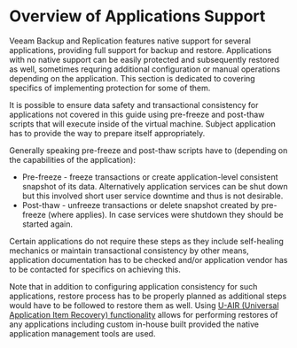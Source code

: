 # Overview of Applications Support

Veeam Backup and Replication features native support for several applications, providing full support for backup and restore. Applications with no native support can be easily protected and subsequently restored as well, sometimes requring additional configuration or manual operations depending on the application. This section is dedicated to covering specifics of implementing protection for some of them.

It is possible to ensure data safety and transactional consistency for applications not covered in this guide using pre-freeze and post-thaw scripts that will execute inside of the virtual machine. Subject application has to provide the way to prepare itself appropriately.

Generally speaking pre-freeze and post-thaw scripts have to (depending on the capabilities of the application):
* Pre-freeze - freeze transactions or create application-level consistent snapshot of its data. Alternatively application services can be shut down but this involved short user service downtime and thus is not desirable.
* Post-thaw - unfreeze transactions or delete snapshot created by pre-freeze (where applies). In case services were shutdown they should be started again.

Certain applications do not require these steps as they include self-healing mechanics or maintain transactional consistency by other means, application documentation has to be checked and/or application vendor has to be contacted for specifics on achieving this.

Note that in addition to configuring application consistency for such applications, restore process has to be properly planned as additional steps would have to be followed to restore them as well. Using [U-AIR (Universal Application Item Recovery) functionality](https://www.veeam.com/pdf/guide/veeam_backup_9_5_uair_wizard_user_guide_en.pdf) allows for performing restores of any applications including custom in-house built provided the native application management tools are used.
